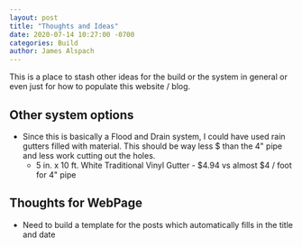 ```yaml
---
layout: post
title: "Thoughts and Ideas"
date: 2020-07-14 10:27:00 -0700
categories: Build
author: James Alspach
---
```

This is a place to stash other ideas for the build or the system in general or even just for how to populate this website / blog.

## Other system options

* Since this is basically a Flood and Drain system, I could have used rain gutters filled with material. This should be way less $ than the 4" pipe and less work cutting out the holes.
  * 5 in. x 10 ft. White Traditional Vinyl Gutter - $4.94 vs almost $4 / foot for 4" pipe

## Thoughts for WebPage

* Need to build a template for the posts which automatically fills in the title and date
